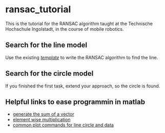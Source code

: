 # ransac_tutorial

This is the tutorial for the RANSAC algorithm taught at the Technische Hochschule Ingolstadt, in the course of mobile robotics. 


## Search for the line model
Use the existing *[template](https://github.com/christianpfitzner/ransac_tutorial/blob/master/ransac_template.m)* to write the RANSAC algorithm to find the line. 


## Search for the circle model
If you finished the first task, extend your approach, so the circle is found. 




## Helpful links to ease programmin in matlab
* [generate the sum of a vector](https://de.mathworks.com/help/matlab/ref/sum.html)
* [element wise multiplication](https://de.mathworks.com/help/matlab/ref/times.html)
* [common plot commands for line circle and data](https://de.mathworks.com/help/matlab/ref/plot.html)
